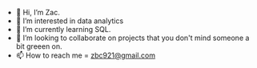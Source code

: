 - 👋 Hi, I’m Zac.
- 👀 I’m interested in data analytics
- 🌱 I’m currently learning SQL.
- 💞️ I’m looking to collaborate on projects that you don't mind someone a bit greeen on.
- 📫 How to reach me = zbc921@gmail.com

<!---
zbc921/zbc921 is a ✨ special ✨ repository because its `README.md` (this file) appears on your GitHub profile.
You can click the Preview link to take a look at your changes.
--->
